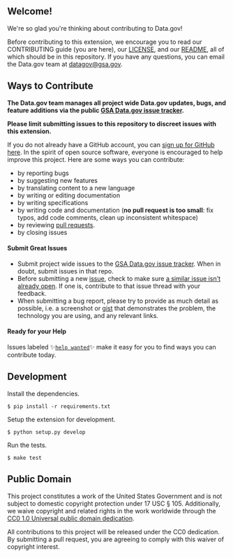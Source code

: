 ## Welcome!

We're so glad you're thinking about contributing to Data.gov!

Before contributing to this extension, we encourage you to read our CONTRIBUTING guide (you are here), our [LICENSE](https://github.com/GSA/ckanext-geodatagov/blob/master/LICENSE.md), and our [README](https://github.com/GSA/ckanext-geodatagov/blob/master/README.md), all of which should be in this repository. If you have any questions, you can email the Data.gov team at [datagov@gsa.gov](mailto:datagov@gsa.gov).

## Ways to Contribute

**The Data.gov team manages all project wide Data.gov updates, bugs, and feature additions via the public [GSA Data.gov issue tracker](https://github.com/GSA/data.gov/issues).** 

**Please limit submitting issues to this repository to discreet issues with this extension.**

If you do not already have a GitHub account, you can [sign up for GitHub here](https://github.com/). In the spirit of open source software, everyone is encouraged to help improve this project. Here are some ways you can contribute:
- by reporting bugs
- by suggesting new features
- by translating content to a new language
- by writing or editing documentation
- by writing specifications
- by writing code and documentation (**no pull request is too small**: fix typos, add code comments, clean up inconsistent whitespace)
- by reviewing [pull requests](https://github.com/GSA/ckanext-geodatagov/pulls).
- by closing issues

#### Submit Great Issues
* Submit project wide issues to the [GSA Data.gov issue tracker](https://github.com/GSA/data.gov/issues). When in doubt, submit issues in that repo. 
* Before submitting a new [issue](https://github.com/GSA/ckanext-geodatagov/issues), check to make sure [a similar issue isn't already open](https://github.com/ckanext-geodatagov/data.gov/issues?q=is%3Aissue+is%3Aopen). If one is, contribute to that issue thread with your feedback.
* When submitting a bug report, please try to provide as much detail as possible, i.e. a screenshot or [gist](https://gist.github.com/) that demonstrates the problem, the technology you are using, and any relevant links. 

#### Ready for your Help 
Issues labeled :sparkles:[`help wanted`](https://github.com/GSA/ckanext-geodatagov/labels/help%20wanted):sparkles: make it easy for you to find ways you can contribute today.

## Development

Install the dependencies.

    $ pip install -r requirements.txt

Setup the extension for development.

    $ python setup.py develop

Run the tests.

    $ make test


## Public Domain

This project constitutes a work of the United States Government and is not subject to domestic copyright protection under 17 USC § 105. Additionally, we waive copyright and related rights in the work worldwide through the [CC0 1.0 Universal public domain dedication](https://creativecommons.org/publicdomain/zero/1.0/).

All contributions to this project will be released under the CC0
dedication. By submitting a pull request, you are agreeing to comply
with this waiver of copyright interest.
